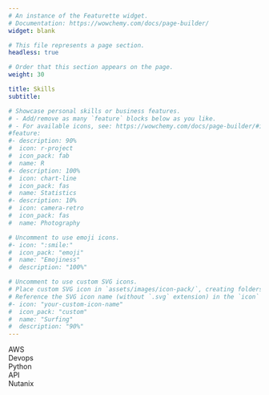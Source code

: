 ```yaml
---
# An instance of the Featurette widget.
# Documentation: https://wowchemy.com/docs/page-builder/
widget: blank

# This file represents a page section.
headless: true

# Order that this section appears on the page.
weight: 30

title: Skills
subtitle:

# Showcase personal skills or business features.
# - Add/remove as many `feature` blocks below as you like.
# - For available icons, see: https://wowchemy.com/docs/page-builder/#icons
#feature:
#- description: 90%
#  icon: r-project
#  icon_pack: fab
#  name: R
#- description: 100%
#  icon: chart-line
#  icon_pack: fas
#  name: Statistics
#- description: 10%
#  icon: camera-retro
#  icon_pack: fas
#  name: Photography

# Uncomment to use emoji icons.
#- icon: ":smile:"
#  icon_pack: "emoji"
#  name: "Emojiness"
#  description: "100%"  

# Uncomment to use custom SVG icons.
# Place custom SVG icon in `assets/images/icon-pack/`, creating folders if necessary.
# Reference the SVG icon name (without `.svg` extension) in the `icon` field.
#- icon: "your-custom-icon-name"
#  icon_pack: "custom"
#  name: "Surfing"
#  description: "90%"
---
```

<div class="skills">
  <div class="skill">
    <div class="skill-name">AWS</div>
    <div class="skill-bar">
      <div class="skill-per" per="90%" style="max-width:90%"></div>
    </div>
  </div>

  <div class="skill">
    <div class="skill-name">Devops</div>
    <div class="skill-bar">
      <div class="skill-per" per="70%" style="max-width:70%"></div>
    </div>
  </div>

  <div class="skill">
    <div class="skill-name">Python</div>
    <div class="skill-bar">
      <div class="skill-per" per="60%" style="max-width:60%"></div>
    </div>
  </div>

  <div class="skill">
    <div class="skill-name">API</div>
    <div class="skill-bar">
      <div class="skill-per" per="80%" style="max-width:60%"></div>
    </div>
  </div>

  <div class="skill">
    <div class="skill-name">Nutanix</div>
    <div class="skill-bar">
      <div class="skill-per" per="50%" style="max-width:60%"></div>
    </div>
  </div>



</div>
